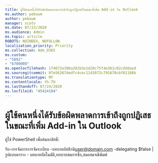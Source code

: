 ```yaml
---
title: ผู้ใช้คนหนึ่งได้รับข้อผิดพลาดการเข้าถึงถูกปฏิเสธในขณะที่เพิ่ม Add-in ใน Outlook
ms.author: pebaum
author: pebaum
manager: scotv
ms.date: 07/23/2020
ms.audience: Admin
ms.topic: article
ROBOTS: NOINDEX, NOFOLLOW
localization_priority: Priority
ms.collection: Adm_O365
ms.custom:
- "5892"
- "6700008"
ms.openlocfilehash: 1f4672e306a282b3e1d20c75f4e361c02cdddaed
ms.sourcegitcommit: 07e56267dedfc4cec1143072c791670cbf81186b
ms.translationtype: MT
ms.contentlocale: th-TH
ms.lasthandoff: 07/24/2020
ms.locfileid: "45424184"
---
```

# <a name="one-user-gets-access-denied-error-while-adding-add-ins-in-outlook"></a>ผู้ใช้คนหนึ่งได้รับข้อผิดพลาดการเข้าถึงถูกปฏิเสธในขณะที่เพิ่ม Add-in ใน Outlook

ผู้ใช้ PowerShell เพื่อค้นหาสิทธิ์:

รับ-การจัดการการจัดระเบียบ -บทบาทอัสสิกนี[user@domain.com](mailto:user@domain.com "mailto:user@domain.com") -delegating $false | รูปแบบตาราง - บทบาทอัตโนมัติ,บทบาทสมการชื่อ,สมอสมจณีพิมพ์